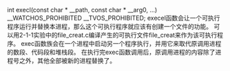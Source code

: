 int	 execl(const char * __path, const char * __arg0, ...) __WATCHOS_PROHIBITED __TVOS_PROHIBITED;
execel函数会让一个可执行程序运行并替换本进程，那么这个可执行程序就应该有创建一个文件的功能。
可以用2-1-1实验中的file_creat.c编译产生的可执行文件file_creat来作为该可执行程序。
exec函数族会在一个进程中启动另一个程序执行，并用它来取代原调用进程的数段、代码段和堆栈段。
在执行完exec函数调用后，原调用进程的内容除了进程号之外，其他全部被新的进程替换了。
